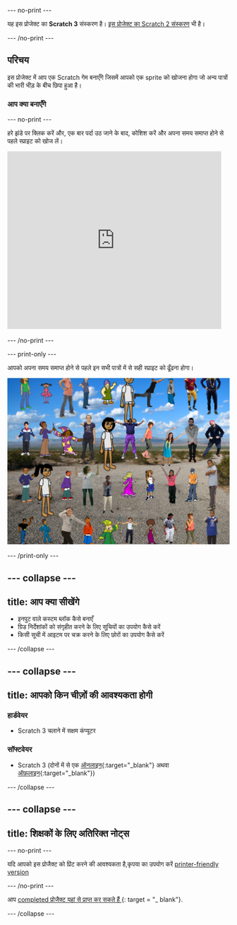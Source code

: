\--- no-print \---

यह इस प्रोजेक्ट का **Scratch 3** संस्करण है। [इस प्रोजेक्ट का Scratch 2 संस्करण](https://projects.raspberrypi.org/en/projects/lineup-scratch2) भी है।

\--- /no-print \---

## परिचय

इस प्रोजेक्ट में आप एक Scratch गेम बनाएँगे जिसमें आपको एक sprite को खोजना होगा जो अन्य पात्रों की भारी भीड़ के बीच छिपा हुआ है।

### आप क्या बनाएँगे

\--- no-print \---

हरे झंडे पर क्लिक करें और, एक बार पर्दा उठ जाने के बाद, कोशिश करें और अपना समय समाप्त होने से पहले स्प्राइट को खोज लें।

<div class="scratch-preview">
  <iframe allowtransparency="true" width="485" height="402" src="https://scratch.mit.edu/projects/embed/259020474/?autostart=false" frameborder="0" scrolling="no"></iframe>
</div>

\--- /no-print \---

\--- print-only \---

आपको अपना समय समाप्त होने से पहले इन सभी पात्रों में से सही स्प्राइट को ढूँढना होगा।

![प्रदर्शन](images/showcase.png)

\--- /print-only \---

## \--- collapse \---

## title: आप क्या सीखेंगे

+ इनपुट वाले कस्टम ब्लॉक कैसे बनाएँ
+ ग्रिड निर्देशांकों को संगृहीत करने के लिए सूचियों का उपयोग कैसे करें
+ किसी सूची में आइटम पर चक्र करने के लिए छोरों का उपयोग कैसे करें

\--- /collapse \---

## \--- collapse \---

## title: आपको किन चीज़ों की आवश्यकता होगी

### हार्डवेयर

+ Scratch 3 चलाने में सक्षम कंप्यूटर

### सॉफ्टवेयर

+ Scratch 3 (दोनों में से एक [ऑनलाइन](http://rpf.io/scratchon){:target="_blank"} अथवा [ऑफ़लाइन](http://rpf.io/scratchoff){:target="_blank"})

\--- /collapse \---

## \--- collapse \---

## title: शिक्षकों के लिए अतिरिक्त नोट्स

\--- no-print \---

यदि आपको इस प्रोजैक्ट को प्रिंट करने की आवश्यकता है,कृपया का उपयोग करें [printer-friendly version](https://projects.raspberrypi.org/en/projects/lineup/print)

\--- /no-print \---

आप [ completed प्रोजैक्ट यहां से प्राप्त कर सकते हैं ](http://rpf.io/p/en/lineup-get) {: target = "_ blank"}.

\--- /collapse \---
